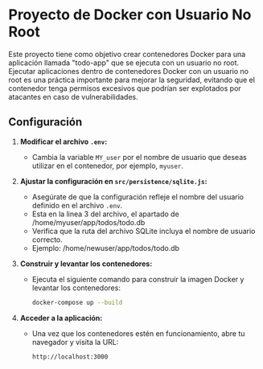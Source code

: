 # Proyecto de Docker con Usuario No Root

Este proyecto tiene como objetivo crear contenedores Docker para una aplicación llamada "todo-app" que se ejecuta con un usuario no root. Ejecutar aplicaciones dentro de contenedores Docker con un usuario no root es una práctica importante para mejorar la seguridad, evitando que el contenedor tenga permisos excesivos que podrían ser explotados por atacantes en caso de vulnerabilidades.

## Configuración

1. **Modificar el archivo `.env`:**
   - Cambia la variable `MY_user` por el nombre de usuario que deseas utilizar en el contenedor, por ejemplo, `myuser`.

2. **Ajustar la configuración en `src/persistence/sqlite.js`:**
   - Asegúrate de que la configuración refleje el nombre del usuario definido en el archivo `.env`.
   - Esta en la linea 3 del archivo, el apartado de /home/myuser/app/todos/todo.db
   - Verifica que la ruta del archivo SQLite incluya el nombre de usuario correcto.
   - Ejemplo: /home/newuser/app/todos/todo.db

   
3. **Construir y levantar los contenedores:**
   - Ejecuta el siguiente comando para construir la imagen Docker y levantar los contenedores:
     ```sh
     docker-compose up --build
     ```

4. **Acceder a la aplicación:**
   - Una vez que los contenedores estén en funcionamiento, abre tu navegador y visita la URL:
     ```
     http://localhost:3000
     ```

